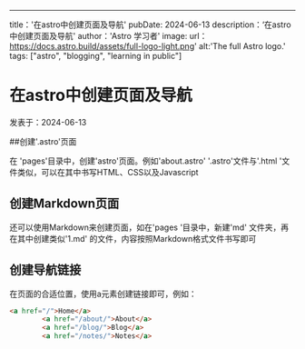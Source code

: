 ---
title：'在astro中创建页面及导航'
pubDate: 2024-06-13
description：‘在astro中创建页面及导航'
author：'Astro 学习者'
image:
 url：https://docs.astro.build/assets/full-logo-light.png'
alt:'The full Astro logo.'
tags: ["astro", "blogging", "learning in public"]

# 在astro中创建页面及导航

发表于：2024-06-13

##创建'.astro'页面

在 'pages'目录中，创建'astro'页面。例如'about.astro'
'.astro'文件与'.html '文件类似，可以在其中书写HTML、CSS以及Javascript

## 创建Markdown页面

还可以使用Markdown来创建页面，如在'pages '目录中，新建'md' 文件夹，再在其中创建类似'1.md' 的文件，内容按照Markdown格式文件书写即可

## 创建导航链接

在页面的合适位置，使用a元素创建链接即可，例如：
```html
<a href="/">Home</a>
		<a href="/about/">About</a>
		<a href="/blog/">Blog</a>
		<a href="/notes/">Notes</a> 
```